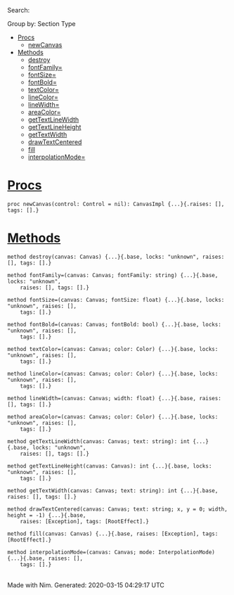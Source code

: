 Search:

Group by: Section Type

-   [Procs](#12)
    -   [newCanvas](#newCanvas%2CControl "newCanvas(control: Control = nil): CanvasImpl")
-   [Methods](#14)
    -   [destroy](#destroy.e%2CCanvas "destroy(canvas: Canvas)")
    -   [fontFamily=](#fontFamily%3D.e%2CCanvas%2Cstring "fontFamily=(canvas: Canvas; fontFamily: string)")
    -   [fontSize=](#fontSize%3D.e%2CCanvas%2Cfloat "fontSize=(canvas: Canvas; fontSize: float)")
    -   [fontBold=](#fontBold%3D.e%2CCanvas%2Cbool "fontBold=(canvas: Canvas; fontBold: bool)")
    -   [textColor=](#textColor%3D.e%2CCanvas%2CColor "textColor=(canvas: Canvas; color: Color)")
    -   [lineColor=](#lineColor%3D.e%2CCanvas%2CColor "lineColor=(canvas: Canvas; color: Color)")
    -   [lineWidth=](#lineWidth%3D.e%2CCanvas%2Cfloat "lineWidth=(canvas: Canvas; width: float)")
    -   [areaColor=](#areaColor%3D.e%2CCanvas%2CColor "areaColor=(canvas: Canvas; color: Color)")
    -   [getTextLineWidth](#getTextLineWidth.e%2CCanvas%2Cstring "getTextLineWidth(canvas: Canvas; text: string): int")
    -   [getTextLineHeight](#getTextLineHeight.e%2CCanvas "getTextLineHeight(canvas: Canvas): int")
    -   [getTextWidth](#getTextWidth.e%2CCanvas%2Cstring "getTextWidth(canvas: Canvas; text: string): int")
    -   [drawTextCentered](#drawTextCentered.e%2CCanvas%2Cstring%2Cint%2Cint "drawTextCentered(canvas: Canvas; text: string; x, y = 0; width, height = -1)")
    -   [fill](#fill.e%2CCanvas "fill(canvas: Canvas)")
    -   [interpolationMode=](#interpolationMode%3D.e%2CCanvas%2CInterpolationMode "interpolationMode=(canvas: Canvas; mode: InterpolationMode)")

[Procs](#12)
============

    proc newCanvas(control: Control = nil): CanvasImpl {...}{.raises: [], tags: [].}

[Methods](#14)
==============

    method destroy(canvas: Canvas) {...}{.base, locks: "unknown", raises: [], tags: [].}

    method fontFamily=(canvas: Canvas; fontFamily: string) {...}{.base, locks: "unknown",
        raises: [], tags: [].}

    method fontSize=(canvas: Canvas; fontSize: float) {...}{.base, locks: "unknown", raises: [],
        tags: [].}

    method fontBold=(canvas: Canvas; fontBold: bool) {...}{.base, locks: "unknown", raises: [],
        tags: [].}

    method textColor=(canvas: Canvas; color: Color) {...}{.base, locks: "unknown", raises: [],
        tags: [].}

    method lineColor=(canvas: Canvas; color: Color) {...}{.base, locks: "unknown", raises: [],
        tags: [].}

    method lineWidth=(canvas: Canvas; width: float) {...}{.base, raises: [], tags: [].}

    method areaColor=(canvas: Canvas; color: Color) {...}{.base, locks: "unknown", raises: [],
        tags: [].}

    method getTextLineWidth(canvas: Canvas; text: string): int {...}{.base, locks: "unknown",
        raises: [], tags: [].}

    method getTextLineHeight(canvas: Canvas): int {...}{.base, locks: "unknown", raises: [],
        tags: [].}

    method getTextWidth(canvas: Canvas; text: string): int {...}{.base, raises: [], tags: [].}

    method drawTextCentered(canvas: Canvas; text: string; x, y = 0; width, height = -1) {...}{.base,
        raises: [Exception], tags: [RootEffect].}

    method fill(canvas: Canvas) {...}{.base, raises: [Exception], tags: [RootEffect].}

    method interpolationMode=(canvas: Canvas; mode: InterpolationMode) {...}{.base, raises: [],
        tags: [].}

\
 Made with Nim. Generated: 2020-03-15 04:29:17 UTC
